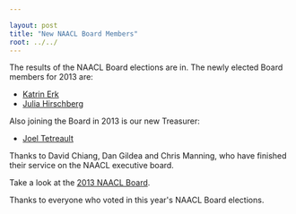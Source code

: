 ```yaml
---

layout: post
title: "New NAACL Board Members"
root: ../../
---
```


The results of the NAACL Board elections are in. The newly elected Board members for 2013 are:

-   [Katrin Erk](http://www.katrinerk.com)
-   [Julia Hirschberg](http://www.cs.columbia.edu/~julia/)

Also joining the Board in 2013 is our new Treasurer:

-   [Joel Tetreault](http://www.cs.rochester.edu/~tetreaul/academic.html)

Thanks to David Chiang, Dan Gildea and Chris Manning, who have finished their service on the NAACL executive board.

Take a look at the [2013 NAACL Board](http://naacl.org/officers/officers-2013.html).

Thanks to everyone who voted in this year's NAACL Board elections.

